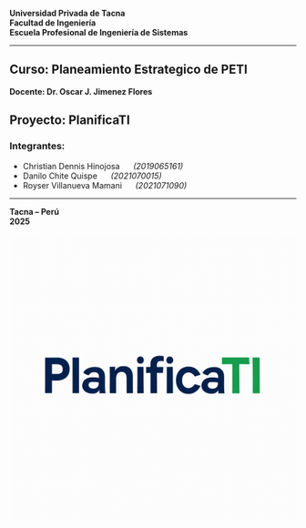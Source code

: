 **Universidad Privada de Tacna**  
**Facultad de Ingeniería**  
**Escuela Profesional de Ingeniería de Sistemas**  
     
---

## Curso: Planeamiento Estrategico de PETI
**Docente: Dr. Oscar J. Jimenez Flores**

Proyecto: PlanificaTI
---

### Integrantes:

- Christian Dennis Hinojosa &nbsp;&nbsp;&nbsp;&nbsp; *(2019065161)*  
- Danilo Chite Quispe &nbsp;&nbsp;&nbsp;&nbsp; *(2021070015)*  
- Royser Villanueva Mamani &nbsp;&nbsp;&nbsp;&nbsp; *(2021071090)*  


---

**Tacna – Perú**  
**2025**

![PlanificaTI](assets/planificati.png)